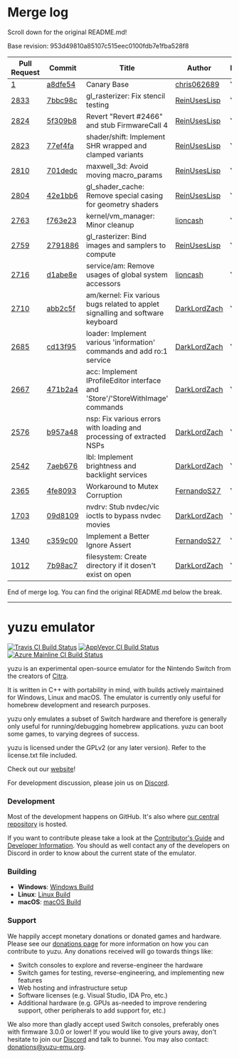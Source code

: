# Merge log

Scroll down for the original README.md!

Base revision: 953d49810a85107c515eec0100fdb7e1fba528f8

|Pull Request|Commit|Title|Author|Merged?|
|----|----|----|----|----|
|[1](https://github.com/yuzu-emu/yuzu-canary/pull/1)|[a8dfe54](https://github.com/yuzu-emu/yuzu-canary/pull/1/files/)|Canary Base|[chris062689](https://github.com/chris062689)|Yes|
|[2833](https://github.com/yuzu-emu/yuzu/pull/2833)|[7bbc98c](https://github.com/yuzu-emu/yuzu/pull/2833/files/)|gl_rasterizer: Fix stencil testing|[ReinUsesLisp](https://github.com/ReinUsesLisp)|Yes|
|[2824](https://github.com/yuzu-emu/yuzu/pull/2824)|[5f309b8](https://github.com/yuzu-emu/yuzu/pull/2824/files/)|Revert "Revert #2466" and stub FirmwareCall 4|[ReinUsesLisp](https://github.com/ReinUsesLisp)|Yes|
|[2823](https://github.com/yuzu-emu/yuzu/pull/2823)|[77ef4fa](https://github.com/yuzu-emu/yuzu/pull/2823/files/)|shader/shift: Implement SHR wrapped and clamped variants|[ReinUsesLisp](https://github.com/ReinUsesLisp)|Yes|
|[2810](https://github.com/yuzu-emu/yuzu/pull/2810)|[701dedc](https://github.com/yuzu-emu/yuzu/pull/2810/files/)|maxwell_3d: Avoid moving macro_params|[ReinUsesLisp](https://github.com/ReinUsesLisp)|Yes|
|[2804](https://github.com/yuzu-emu/yuzu/pull/2804)|[42e1bb6](https://github.com/yuzu-emu/yuzu/pull/2804/files/)|gl_shader_cache: Remove special casing for geometry shaders|[ReinUsesLisp](https://github.com/ReinUsesLisp)|Yes|
|[2763](https://github.com/yuzu-emu/yuzu/pull/2763)|[f763e23](https://github.com/yuzu-emu/yuzu/pull/2763/files/)|kernel/vm_manager: Minor cleanup|[lioncash](https://github.com/lioncash)|Yes|
|[2759](https://github.com/yuzu-emu/yuzu/pull/2759)|[2791886](https://github.com/yuzu-emu/yuzu/pull/2759/files/)|gl_rasterizer: Bind images and samplers to compute|[ReinUsesLisp](https://github.com/ReinUsesLisp)|Yes|
|[2716](https://github.com/yuzu-emu/yuzu/pull/2716)|[d1abe8e](https://github.com/yuzu-emu/yuzu/pull/2716/files/)|service/am: Remove usages of global system accessors|[lioncash](https://github.com/lioncash)|Yes|
|[2710](https://github.com/yuzu-emu/yuzu/pull/2710)|[abb2c5f](https://github.com/yuzu-emu/yuzu/pull/2710/files/)|am/kernel: Fix various bugs related to applet signalling and software keyboard|[DarkLordZach](https://github.com/DarkLordZach)|Yes|
|[2685](https://github.com/yuzu-emu/yuzu/pull/2685)|[cd13f95](https://github.com/yuzu-emu/yuzu/pull/2685/files/)|loader: Implement various 'information' commands and add ro:1 service|[DarkLordZach](https://github.com/DarkLordZach)|Yes|
|[2667](https://github.com/yuzu-emu/yuzu/pull/2667)|[471b2a4](https://github.com/yuzu-emu/yuzu/pull/2667/files/)|acc: Implement IProfileEditor interface and 'Store'/'StoreWithImage' commands|[DarkLordZach](https://github.com/DarkLordZach)|Yes|
|[2576](https://github.com/yuzu-emu/yuzu/pull/2576)|[b957a48](https://github.com/yuzu-emu/yuzu/pull/2576/files/)|nsp: Fix various errors with loading and processing of extracted NSPs|[DarkLordZach](https://github.com/DarkLordZach)|Yes|
|[2542](https://github.com/yuzu-emu/yuzu/pull/2542)|[7aeb676](https://github.com/yuzu-emu/yuzu/pull/2542/files/)|lbl: Implement brightness and backlight services|[DarkLordZach](https://github.com/DarkLordZach)|Yes|
|[2365](https://github.com/yuzu-emu/yuzu/pull/2365)|[4fe8093](https://github.com/yuzu-emu/yuzu/pull/2365/files/)|Workaround to Mutex Corruption|[FernandoS27](https://github.com/FernandoS27)|Yes|
|[1703](https://github.com/yuzu-emu/yuzu/pull/1703)|[09d8109](https://github.com/yuzu-emu/yuzu/pull/1703/files/)|nvdrv: Stub nvdec/vic ioctls to bypass nvdec movies|[DarkLordZach](https://github.com/DarkLordZach)|Yes|
|[1340](https://github.com/yuzu-emu/yuzu/pull/1340)|[c359c00](https://github.com/yuzu-emu/yuzu/pull/1340/files/)|Implement a Better Ignore Assert|[FernandoS27](https://github.com/FernandoS27)|Yes|
|[1012](https://github.com/yuzu-emu/yuzu/pull/1012)|[7b98ac7](https://github.com/yuzu-emu/yuzu/pull/1012/files/)|filesystem: Create directory if it dosen't exist on open|[DarkLordZach](https://github.com/DarkLordZach)|Yes|


End of merge log. You can find the original README.md below the break.

------

yuzu emulator
=============
[![Travis CI Build Status](https://travis-ci.org/yuzu-emu/yuzu.svg?branch=master)](https://travis-ci.org/yuzu-emu/yuzu)
[![AppVeyor CI Build Status](https://ci.appveyor.com/api/projects/status/77k97svb2usreu68?svg=true)](https://ci.appveyor.com/project/bunnei/yuzu)
[![Azure Mainline CI Build Status](https://dev.azure.com/yuzu-emu/yuzu/_apis/build/status/yuzu%20mainline?branchName=master)](https://dev.azure.com/yuzu-emu/yuzu/)

yuzu is an experimental open-source emulator for the Nintendo Switch from the creators of [Citra](https://citra-emu.org/).

It is written in C++ with portability in mind, with builds actively maintained for Windows, Linux and macOS. The emulator is currently only useful for homebrew development and research purposes.

yuzu only emulates a subset of Switch hardware and therefore is generally only useful for running/debugging homebrew applications. yuzu can boot some games, to varying degrees of success.

yuzu is licensed under the GPLv2 (or any later version). Refer to the license.txt file included.

Check out our [website](https://yuzu-emu.org/)!

For development discussion, please join us on [Discord](https://discord.gg/XQV6dn9).

### Development

Most of the development happens on GitHub. It's also where [our central repository](https://github.com/yuzu-emu/yuzu) is hosted.

If you want to contribute please take a look at the [Contributor's Guide](CONTRIBUTING.md) and [Developer Information](https://github.com/yuzu-emu/yuzu/wiki/Developer-Information). You should as well contact any of the developers on Discord in order to know about the current state of the emulator.

### Building

* __Windows__: [Windows Build](https://github.com/yuzu-emu/yuzu/wiki/Building-For-Windows)
* __Linux__: [Linux Build](https://github.com/yuzu-emu/yuzu/wiki/Building-For-Linux)
* __macOS__: [macOS Build](https://github.com/yuzu-emu/yuzu/wiki/Building-for-macOS)


### Support
We happily accept monetary donations or donated games and hardware. Please see our [donations page](https://yuzu-emu.org/donate/) for more information on how you can contribute to yuzu. Any donations received will go towards things like:
* Switch consoles to explore and reverse-engineer the hardware
* Switch games for testing, reverse-engineering, and implementing new features
* Web hosting and infrastructure setup
* Software licenses (e.g. Visual Studio, IDA Pro, etc.)
* Additional hardware (e.g. GPUs as-needed to improve rendering support, other peripherals to add support for, etc.)

We also more than gladly accept used Switch consoles, preferably ones with firmware 3.0.0 or lower! If you would like to give yours away, don't hesitate to join our [Discord](https://discord.gg/VXqngT3) and talk to bunnei. You may also contact: donations@yuzu-emu.org.
